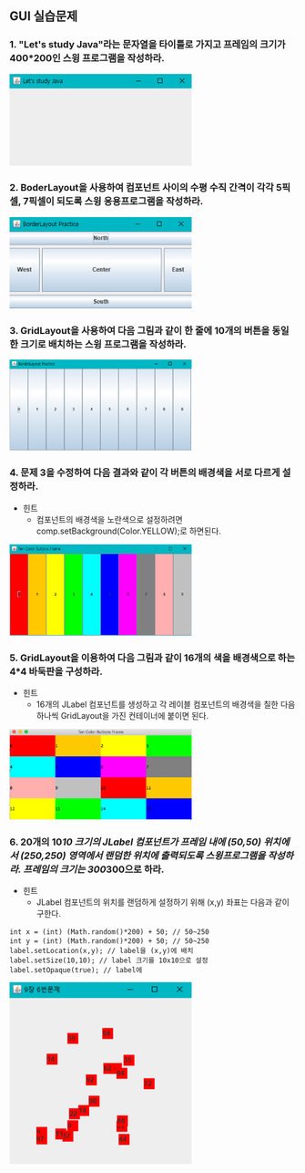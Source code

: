 
## GUI 실습문제
### 1. "Let's study Java"라는 문자열을 타이틀로 가지고 프레임의 크기가 400*200인 스윙 프로그램을 작성하라.
<img src="01.png" width="320"/>  
  
### 2. BoderLayout을 사용하여 컴포넌트 사이의 수평 수직 간격이 각각 5픽셀, 7픽셀이 되도록 스윙 응용프로그램을 작성하라.
<img src="02.png" width="320"/>    

### 3. GridLayout을 사용하여 다음 그림과 같이 한 줄에 10개의 버튼을 동일한 크기로 배치하는 스윙 프로그램을 작성하라.
<img src="03.png" width="320"/>    

### 4. 문제 3을 수정하여 다음 결과와 같이 각 버튼의 배경색을 서로 다르게 설정하라.
- 힌트
  - 컴포넌트의 배경색을 노란색으로 설정하려면 comp.setBackground(Color.YELLOW);로 하면된다.
<img src="04.png" width="320"/>    

### 5. GridLayout을 이용하여 다음 그림과 같이 16개의 색을 배경색으로 하는 4*4 바둑판을 구성하라.

- 힌트
  - 16개의 JLabel 컴포넌트를 생성하고 각 레이블 컴포넌트의 배경색을 칠한 다음 하나씩 GridLayout을 가진 컨테이너에 붙이면 된다.
<img src="05.png" width="320"/>    

### 6. 20개의 10*10 크기의 JLabel 컴포넌트가 프레임 내에 (50,50) 위치에서 (250,250) 영역에서 랜덤한 위치에 출력되도록 스윙프로그램을 작성하라. 프레임의 크기는 300*300으로 하라. 
- 힌트
  - JLabel 컴포넌트의 위치를 랜덤하게 설정하기 위해 (x,y) 좌표는 다음과 같이 구한다.
  
```
int x = (int) (Math.random()*200) + 50; // 50~250
int y = (int) (Math.random()*200) + 50; // 50~250
label.setLocation(x,y); // label을 (x,y)에 배치
label.setSize(10,10); // label 크기를 10x10으로 설정
label.setOpaque(true); // label에 
```

<img src="06.png" width="320"/>    
  



